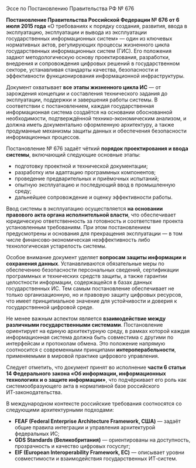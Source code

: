Эссе по Постановлению Правительства РФ № 676

**Постановление Правительства Российской Федерации № 676 от 6 июля 2015 года** «О требованиях к порядку создания, развития, ввода в эксплуатацию, эксплуатации и вывода из эксплуатации государственных информационных систем» — один из ключевых нормативных актов, регулирующих процессы жизненного цикла государственных информационных систем (ГИС). Его положения задают методологическую основу проектирования, разработки, внедрения и сопровождения цифровых решений в государственном секторе, устанавливая стандарты качества, безопасности и эффективности функционирования информационной инфраструктуры.

Документ охватывает **все этапы жизненного цикла ИС** — от зарождения концепции и составления технического задания до эксплуатации, поддержки и завершения работы системы. В соответствии с постановлением, каждая государственная информационная система создаётся на основании обоснованной необходимости, подтверждённой технико‑экономическим анализом, и должна иметь документально оформленную архитектуру, а также продуманные механизмы защиты данных и обеспечения безопасности информационных процессов.

Постановление № 676 задаёт чёткий **порядок проектирования и ввода системы**, включающий следующие основные этапы:
- подготовку проектной и технической документации;
- разработку или адаптацию программных компонентов;
- проведение предварительных и приёмочных испытаний;
- опытную эксплуатацию и последующий ввод в промышленную среду;
- дальнейшее сопровождение и оценку эффективности работы.

Ввод системы в эксплуатацию осуществляется **на основании правового акта органа исполнительной власти**, что обеспечивает юридическую ответственность за готовность и соответствие проекта установленным требованиям. При этом постановлением предусмотрены и основания для прекращения эксплуатации — в том числе финансово‑экономическая неэффективность либо технологическая устарелость системы.

Особое внимание документ уделяет **вопросам защиты информации и сохранения данных**. Устанавливаются обязательные меры по обеспечению безопасности персональных сведений, сертификации программных и технических средств защиты, а также гарантии целостности информации, содержащейся в базах данных государственных ИС. Тем самым постановление обеспечивает не только организационную, но и правовую защиту цифровых ресурсов, что имеет принципиальное значение для устойчивости и доверия к государственной цифровой среде.

Не менее важным аспектом является **взаимодействие между различными государственными системами**. Постановление ориентирует на единую архитектурную среду, в рамках которой каждая информационная система должна быть совместима с другими по интерфейсам и протоколам обмена. Это положение напрямую соотносится с современными принципами **интероперабельности**, применяемыми в мировой практике цифрового управления.

Следует отметить, что документ принят во исполнение **части 6 статьи 14 Федерального закона «Об информации, информационных технологиях и о защите информации»**, что подчёркивает его роль как системообразующего акта в нормативной базе российского ИТ‑законодательства.

В международном контексте российские требования соотносятся со следующими архитектурными подходами:
- **FEAF (Federal Enterprise Architecture Framework, США)** — задаёт общие правила интеграции и управления архитектурой федеральных ИС;
- **GDS Standards (Великобритания)** — ориентированы на доступность, прозрачность и качество цифровых госуслуг;
- **EIF (European Interoperability Framework, ЕС)** — описывает уровни совместимости и взаимодействия государственных ИТ‑систем.
